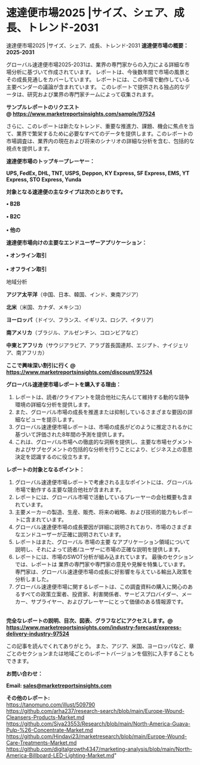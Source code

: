 # 速達便市場2025 |サイズ、シェア、成長、トレンド-2031
 速達便市場2025 |サイズ、シェア、成長、トレンド-2031
<strong><b>速達便市場の概要：2025-2031</b></strong>

グローバル速達便市場2025-2031は、業界の専門家からの入力による詳細な市場分析に基づいて作成されています。 レポートは、今後数年間で市場の風景とその成長見通しをカバーしています。 レポートには、この市場で動作している主要ベンダーの議論が含まれています。 このレポートで提供される独占的なデータは、研究および業界の専門家チームによって収集されます。

<strong>サンプルレポートのリクエスト @ <a href=https://www.marketreportsinsights.com/sample/97524>https://www.marketreportsinsights.com/sample/97524</a></strong>

さらに、このレポートは新たなトレンド、重要な推進力、課題、機会に焦点を当て、業界で繁栄するために必要なすべてのデータを提供します。このレポートの市場調査は、業界内の現在および将来のシナリオの詳細な分析を含む、包括的な視点を提供します。

<strong>速達便市場のトップキープレーヤー：</strong>

<strong>UPS, FedEx, DHL, TNT, USPS, Deppon, KY Express, SF Express, EMS, YT Express, STO Express, Yunda</strong>

<strong><b>対象となる速達便の主なタイプは次のとおりです。</b></strong>

<strong>• B2B<br><br>• B2C<br><br>• 他の</strong>

<strong><b>速達便市場向けの主要なエンドユーザーアプリケーション：</b></strong>

<strong>• オンライン取引<br><br>• オフライン取引</strong>

 地域分析

<strong><b>アジア太平洋</b></strong>（中国、日本、韓国、インド、東南アジア）

<strong><b>北米</b></strong>（米国、カナダ、メキシコ）

<strong><b>ヨーロッパ</b></strong>（ドイツ、フランス、イギリス、ロシア、イタリア）

<strong><b>南アメリカ</b></strong>（ブラジル、アルゼンチン、コロンビアなど）

<strong><b>中東とアフリカ</b></strong>（サウジアラビア、アラブ首長国連邦、エジプト、ナイジェリア、南アフリカ）

<strong>ここで興味深い割引に行く @ <a href=https://www.marketreportsinsights.com/discount/97524>https://www.marketreportsinsights.com/discount/97524</a></strong>

<strong><b>グローバル速達便市場レポートを購入する理由：</b></strong>
<ol>
  <li>レポートは、読者/クライアントを競合他社に先んじて維持する動的な競争環境の詳細な分析を提供します。</li>
  <li>また、グローバル市場の成長を推進または抑制しているさまざまな要因の詳細なビューを提示します。</li>
  <li>グローバル速達便市場レポートは、市場の成長がどのように推定されるかに基づいて評価された8年間の予測を提供します。</li>
  <li>これは、グローバル市場への徹底的な洞察を提供し、主要な市場セグメントおよびサブセグメントの包括的な分析を行うことにより、ビジネス上の意思決定を認識するのに役立ちます。</li>
</ol>
<strong><b>レポートの対象となるポイント：</b></strong>
<ol>
  <li>グローバル速達便市場レポートで考慮される主なポイントには、グローバル市場で動作する主要な競合他社が含まれます。</li>
  <li>レポートには、グローバル市場で活動しているプレーヤーの会社概要も含まれています。</li>
  <li>主要メーカーの製造、生産、販売、将来の戦略、および技術的能力もレポートに含まれています。</li>
  <li>グローバル速達便市場の成長要因が詳細に説明されており、市場のさまざまなエンドユーザーが正確に説明されています。</li>
  <li>レポートはまた、グローバル 市場の主要 なアプリケーション領域について説明し、それによって読者/ユーザーに市場の正確な説明を提供します。</li>
  <li>レポートには、市場のSWOT分析が組み込まれています。 最後のセクションでは、レポートは 業界の専門家や専門家の意見や見解を特集しています。 専門家は、グローバル速達便市場の成長に好影響を与えている輸出入政策を分析しました。</li>
  <li>グローバル速達便市場に関するレポートは、この調査資料の購入に関心のあるすべての政策立案者、投資家、利害関係者、サービスプロバイダー、メーカー、サプライヤー、およびプレーヤーにとって価値のある情報源です。</li>
</ol><br>
<strong>完全なレポートの説明、目次、図表、グラフなどにアクセスします。@ <a href=https://www.marketreportsinsights.com/industry-forecast/express-delivery-industry-97524>https://www.marketreportsinsights.com/industry-forecast/express-delivery-industry-97524</a></strong>

この記事を読んでくれてありがとう。 また、アジア、米国、ヨーロッパなど、章ごとのセクションまたは地域ごとのレポートバージョンを個別に入手することもできます。

<strong><b>お問い合わせ：</b></strong>

<strong>Email: </strong><a href=mailto:sales@marketreportsinsights.com><strong>sales@marketreportsinsights.com</strong></a>

<strong>その他のレポート:</strong>
<br>
<a href=https://tanomuno.com/illust/509790>https://tanomuno.com/illust/509790</a>
<br>
<a href=https://github.com/arha237/research-search/blob/main/Europe-Wound-Cleansers-Products-Market.md>https://github.com/arha237/research-search/blob/main/Europe-Wound-Cleansers-Products-Market.md</a>
<br>
<a href=https://github.com/Siya23553/Research/blob/main/North-America-Guava-Pulp-%26-Concentrate-Market.md>https://github.com/Siya23553/Research/blob/main/North-America-Guava-Pulp-%26-Concentrate-Market.md</a>
<br>
<a href=https://github.com/Hindavi23/marketresearch/blob/main/Europe-Wound-Care-Treatments-Market.md>https://github.com/Hindavi23/marketresearch/blob/main/Europe-Wound-Care-Treatments-Market.md</a>
<br>
<a href=https://github.com/digitalgrowth4347/marketing-analysis/blob/main/North-America-Billboard-LED-Lighting-Market.md>https://github.com/digitalgrowth4347/marketing-analysis/blob/main/North-America-Billboard-LED-Lighting-Market.md</a>"
